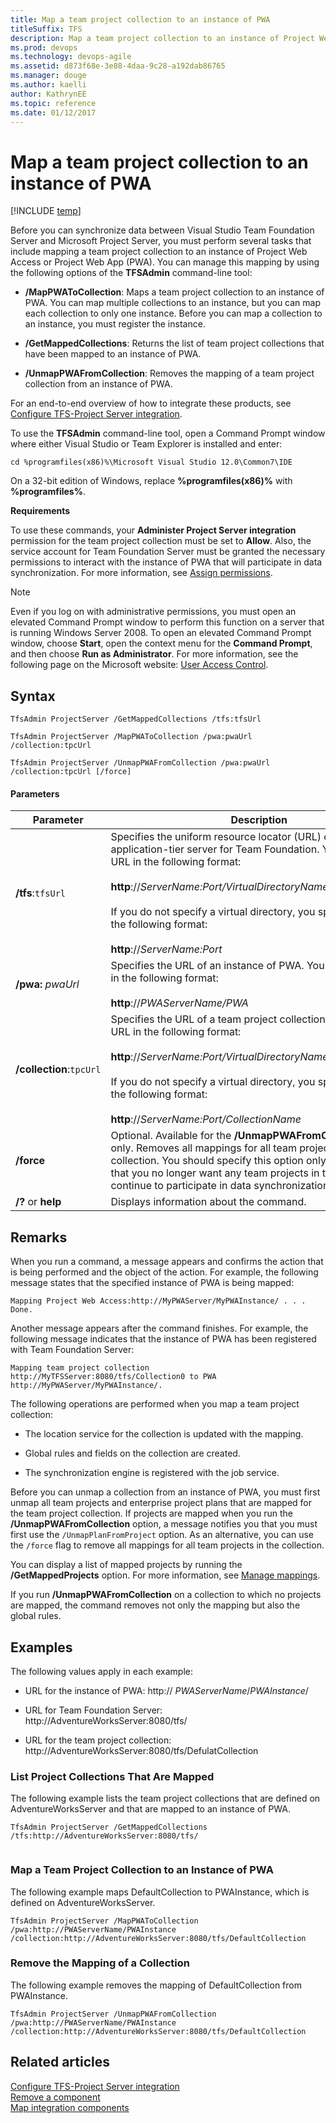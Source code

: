 ```yaml
---
title: Map a team project collection to an instance of PWA
titleSuffix: TFS 
description: Map a team project collection to an instance of Project Web Access or Project Web App to support Team Foundation Server-Project Server integration 
ms.prod: devops
ms.technology: devops-agile
ms.assetid: d873f68e-3e88-4daa-9c28-a192dab86765
ms.manager: douge
ms.author: kaelliauthor: KathrynEE
ms.topic: reference
ms.date: 01/12/2017
---
```



# Map a team project collection to an instance of PWA

[!INCLUDE [temp](../_shared/tfs-ps-sync-header.md)]

<a name="Top"></a> Before you can synchronize data between Visual Studio Team Foundation Server and Microsoft Project Server, you must perform several tasks that include mapping a team project collection to an instance of Project Web Access or Project Web App (PWA). You can manage this mapping by using the following options of the **TFSAdmin** command-line tool:  
  
-   **/MapPWAToCollection**: Maps a team project collection to an instance of PWA. You can map multiple collections to an instance, but you can map each collection to only one instance. Before you can map a collection to an instance, you must register the instance.  
  
-   **/GetMappedCollections**: Returns the list of team project collections that have been mapped to an instance of PWA.  
  
-   **/UnmapPWAFromCollection**: Removes the mapping of a team project collection from an instance of PWA.  
  
 For an end-to-end overview of how to integrate these products, see [Configure TFS-Project Server integration](configure-tfs-project-server-integration.md).  
  
 To use the **TFSAdmin** command-line tool, open a Command Prompt window where either Visual Studio or Team Explorer is installed and enter:  
  
```  
cd %programfiles(x86)%\Microsoft Visual Studio 12.0\Common7\IDE  
```  
  
 On a 32-bit edition of Windows, replace **%programfiles(x86)%** with **%programfiles%**.  
  
 **Requirements**  
  
 To use these commands, your **Administer Project Server integration** permission for the team project collection must be set to **Allow**. Also, the service account for Team Foundation Server must be granted the necessary permissions to interact with the instance of PWA that will participate in data synchronization. For more information, see [Assign permissions](assign-permissions-support-tfs-project-server-integration.md).  
  
> [!NOTE]
>  Even if you log on with administrative permissions, you must open an elevated Command Prompt window to perform this function on a server that is running Windows Server 2008. To open an elevated Command Prompt window, choose **Start**, open the context menu for the **Command Prompt**, and then choose **Run as Administrator**. For more information, see the following page on the Microsoft website: [User Access Control](http://go.microsoft.com/fwlink/?LinkId=111235).  
  
 
  
## Syntax  
  
```  
TfsAdmin ProjectServer /GetMappedCollections /tfs:tfsUrl   
```  
  
```  
TfsAdmin ProjectServer /MapPWAToCollection /pwa:pwaUrl /collection:tpcUrl  
```  
  
```  
TfsAdmin ProjectServer /UnmapPWAFromCollection /pwa:pwaUrl /collection:tpcUrl [/force]  
```  
  
#### Parameters  
  
|**Parameter**|**Description**|  
|-------------------|---------------------|  
|**/tfs**:`tfsUrl`|Specifies the uniform resource locator (URL) of an application-tier server for Team Foundation. You specify the URL in the following format:<br /><br /> **http**://*ServerName:Port/VirtualDirectoryName*<br /><br /> If you do not specify a virtual directory, you specify the URI in the following format:<br /><br /> **http**://*ServerName:Port*|  
|**/pwa:** *pwaUrl*|Specifies the URL of an instance of PWA. You specify the URL in the following format:<br /><br /> **http**://*PWAServerName/PWA*|  
|**/collection**:`tpcUrl`|Specifies the URL of a team project collection. You specify the URL in the following format:<br /><br /> **http**://*ServerName:Port/VirtualDirectoryName/CollectionName*<br /><br /> If you do not specify a virtual directory, you specify the URI in the following format:<br /><br /> **http**://*ServerName:Port/CollectionName*|  
|**/force**|Optional. Available for the **/UnmapPWAFromCollection** option only. Removes all mappings for all team projects in the collection. You should specify this option only if you are sure that you no longer want any team projects in the collection to continue to participate in data synchronization.|  
|**/?** or **help**|Displays information about the command.|  
  
## Remarks  
 When you run a command, a message appears and confirms the action that is being performed and the object of the action. For example, the following message states that the specified instance of PWA is being mapped:  
  
```  
Mapping Project Web Access:http://MyPWAServer/MyPWAInstance/ . . . Done.  
```  
  
 Another message appears after the command finishes. For example, the following message indicates that the instance of PWA has been registered with Team Foundation Server:  
  
```  
Mapping team project collection http://MyTFSServer:8080/tfs/Collection0 to PWA http://MyPWAServer/MyPWAInstance/.   
```  
  
 The following operations are performed when you map a team project collection:  
  
-   The location service for the collection is updated with the mapping.  
  
-   Global rules and fields on the collection are created.  
  
-   The synchronization engine is registered with the job service.  
  
 Before you can unmap a collection from an instance of PWA, you must first unmap all team projects and enterprise project plans that are mapped for the team project collection. If projects are mapped when you run the **/UnmapPWAFromCollection** option, a message notifies you that you must first use the `/UnmapPlanFromProject` option. As an alternative, you can use the `/force` flag to remove all mappings for all team projects in the collection.  
  
 You can display a list of mapped projects by running the **/GetMappedProjects** option. For more information, see [Manage mappings](manage-mappings-enterprise-project-team-project.md).  
  
 If you run **/UnmapPWAFromCollection** on a collection to which no projects are mapped, the command removes not only the mapping but also the global rules.  
  
## Examples  
 The following values apply in each example:  
  
-   URL for the instance of PWA: http:// *PWAServerName*/*PWAInstance*/  
  
-   URL for Team Foundation Server: http://AdventureWorksServer:8080/tfs/  
  
-   URL for the team project collection: http://AdventureWorksServer:8080/tfs/DefulatCollection  
  
### List Project Collections That Are Mapped  
 The following example lists the team project collections that are defined on AdventureWorksServer and that are mapped to an instance of PWA.  
  
```  
TfsAdmin ProjectServer /GetMappedCollections /tfs:http://AdventureWorksServer:8080/tfs/  
  
```  
  
### Map a Team Project Collection to an Instance of PWA  
 The following example maps DefaultCollection to PWAInstance, which is defined on AdventureWorksServer.  
  
```  
TfsAdmin ProjectServer /MapPWAToCollection /pwa:http://PWAServerName/PWAInstance /collection:http://AdventureWorksServer:8080/tfs/DefaultCollection  
```  
  
### Remove the Mapping of a Collection  
 The following example removes the mapping of DefaultCollection from PWAInstance.  
  
```  
TfsAdmin ProjectServer /UnmapPWAFromCollection /pwa:http://PWAServerName/PWAInstance /collection:http://AdventureWorksServer:8080/tfs/DefaultCollection  
```  
  
## Related articles  
 [Configure TFS-Project Server integration](configure-tfs-project-server-integration.md)   
 [Remove a component](remove-component-from-synchronization.md)   
 [Map integration components](map-integration-components.md)